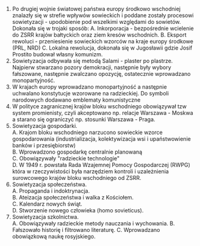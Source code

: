 1. Po drugiej wojnie światowej państwa europy środkowo wschodniej znalazły się w strefie wpływów sowieckich i poddane zostały procesowi sowietyzacji - upodobienie pod wszelkimi względami do sowietów. Dokonała się w trojaki sposób:
A. Inkorporacja - bezpośrednie wcielenie do ZSRR krajów bałtyckich oraz ziem kresów wschodnich.
B. Eksport rewoluci - przeniesienie sowieckich wzorców na kraje europy środkowe (PRL, NRD)
C. Lokalna rewolucja, dokonała się w Jugosławii gdzie Josif Prostito budował własny komunizm.
2. Sowietyzacja odbywała się metodą Salami - plaster po plastrze. Najpierw stwarzano pozory demokracji, następnie były wybory fałszowane, następnie zwalczano opozycję, ostatecznie wprowadzano monopartyjność.
3. W krajach europy wprowadzano monopartyjność a następnie uchwalano konstytucje wzorowane na radzieckiej. Do symboli narodowych dodawano emblematy komunistyczne
4. W polityce zagranicznej krajów bloku wschodniego obowiązywał tzw system promienisty, czyli akceptowano np. relacje Warszawa - Moskwa a starano się ograniczyć np. stosunki Warszawa - Praga.
5. Sowietyzacja gospodarki.  
A. Krajom bloku wschodniego narzucono sowieckie wzorce gospodarowania (industrializacja, kolektywizacja wsi i upaństwowienie banków i przesiębiorstw)  
B. Wprowadzono gospodarkę centralnie planowaną  
C. Obowiązywały "radzieckie technologie"  
D. W 1949 r. powstała Rada Wzajemnej Pomocy Gospodarczej (RWPG) która w rzeczywistości była narzędziem kontroli i uzależnienia surowcowego krajów bloku wschodniego od ZSRR.  
6. Sowietyzacja społeczeństwa.  
A. Propaganda i indoktrynacja.  
B. Ateizacja społeczeństwa i walka z Kościołem.  
C. Kalendarz nowych świąt.  
D. Stworzenie nowego człowieka (homo sovieticus).
7. Sowietyzacja szkolnictwa.  
A. Obowiązywały radzieckie metody nauczania i wychowania.
B. Fałszowało historię i filtrowano literaturę.
C. Wprowadzano obowiązkową naukę rosyjskiego.
